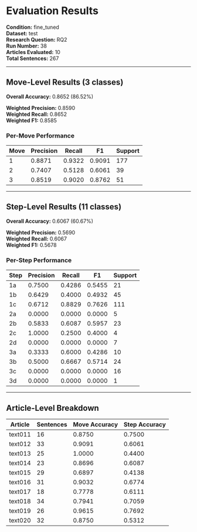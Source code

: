 # Evaluation Results

**Condition:** fine_tuned  
**Dataset:** test  
**Research Question:** RQ2  
**Run Number:** 38  
**Articles Evaluated:** 10  
**Total Sentences:** 267  

---

## Move-Level Results (3 classes)

**Overall Accuracy:** 0.8652 (86.52%)  

**Weighted Precision:** 0.8590  
**Weighted Recall:** 0.8652  
**Weighted F1:** 0.8585  

### Per-Move Performance

| Move | Precision | Recall | F1 | Support |
|------|-----------|--------|----|---------|
| 1 | 0.8871 | 0.9322 | 0.9091 | 177 |
| 2 | 0.7407 | 0.5128 | 0.6061 | 39 |
| 3 | 0.8519 | 0.9020 | 0.8762 | 51 |

---

## Step-Level Results (11 classes)

**Overall Accuracy:** 0.6067 (60.67%)  

**Weighted Precision:** 0.5690  
**Weighted Recall:** 0.6067  
**Weighted F1:** 0.5678  

### Per-Step Performance

| Step | Precision | Recall | F1 | Support |
|------|-----------|--------|----|---------|
| 1a | 0.7500 | 0.4286 | 0.5455 | 21 |
| 1b | 0.6429 | 0.4000 | 0.4932 | 45 |
| 1c | 0.6712 | 0.8829 | 0.7626 | 111 |
| 2a | 0.0000 | 0.0000 | 0.0000 | 5 |
| 2b | 0.5833 | 0.6087 | 0.5957 | 23 |
| 2c | 1.0000 | 0.2500 | 0.4000 | 4 |
| 2d | 0.0000 | 0.0000 | 0.0000 | 7 |
| 3a | 0.3333 | 0.6000 | 0.4286 | 10 |
| 3b | 0.5000 | 0.6667 | 0.5714 | 24 |
| 3c | 0.0000 | 0.0000 | 0.0000 | 16 |
| 3d | 0.0000 | 0.0000 | 0.0000 | 1 |

---

## Article-Level Breakdown

| Article | Sentences | Move Accuracy | Step Accuracy |
|---------|-----------|---------------|---------------|
| text011 | 16 | 0.8750 | 0.7500 |
| text012 | 33 | 0.9091 | 0.6061 |
| text013 | 25 | 1.0000 | 0.4400 |
| text014 | 23 | 0.8696 | 0.6087 |
| text015 | 29 | 0.6897 | 0.4138 |
| text016 | 31 | 0.9032 | 0.6774 |
| text017 | 18 | 0.7778 | 0.6111 |
| text018 | 34 | 0.7941 | 0.7059 |
| text019 | 26 | 0.9615 | 0.7692 |
| text020 | 32 | 0.8750 | 0.5312 |
